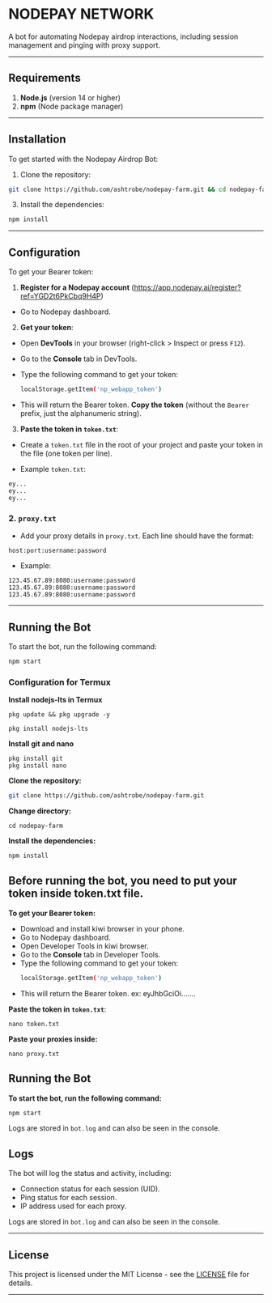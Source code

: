 # NODEPAY NETWORK

A bot for automating Nodepay airdrop interactions, including session management and pinging with proxy support.

---

## Requirements

1. **Node.js** (version 14 or higher)
2. **npm** (Node package manager)

---

## Installation

To get started with the Nodepay Airdrop Bot:

1. Clone the repository:

```bash
git clone https://github.com/ashtrobe/nodepay-farm.git && cd nodepay-farm
```

3. Install the dependencies:

```bash
npm install
```

---

## Configuration

To get your Bearer token:

1. **Register for a Nodepay account** (https://app.nodepay.ai/register?ref=YGD2t6PkCbq9H4P)
- Go to Nodepay dashboard.

2. **Get your token**:

- Open **DevTools** in your browser (right-click > Inspect or press `F12`).

- Go to the **Console** tab in DevTools.

- Type the following command to get your token:
  ```bash
  localStorage.getItem('np_webapp_token') 
  ```

- This will return the Bearer token. **Copy the token** (without the `Bearer` prefix, just the alphanumeric string).

3. **Paste the token in `token.txt`**:
- Create a `token.txt` file in the root of your project and paste your token in the file (one token per line).

- Example `token.txt`:

```text
ey...
ey...
ey...
```

### 2. `proxy.txt`

- Add your proxy details in `proxy.txt`. Each line should have the format:

```text
host:port:username:password
```

- Example:

```text
123.45.67.89:8080:username:password
123.45.67.89:8080:username:password
123.45.67.89:8080:username:password
```

---

## Running the Bot

To start the bot, run the following command:

```bash
npm start
```
### Configuration for Termux

**Install nodejs-lts in Termux**
```
pkg update && pkg upgrade -y
```
```
pkg install nodejs-lts
```
**Install git and nano**
```
pkg install git
pkg install nano
```

**Clone the repository:**

```bash
git clone https://github.com/ashtrobe/nodepay-farm.git
```
**Change directory:**
```
cd nodepay-farm
```
**Install the dependencies:**

```bash
npm install
```
## Before running the bot, you need to put your token inside token.txt file.

**To get your Bearer token:**

- Download and install kiwi browser in your phone.
- Go to Nodepay dashboard.
- Open Developer Tools in kiwi browser.
- Go to the **Console** tab in Developer Tools.
- Type the following command to get your token:
  ```bash
  localStorage.getItem('np_webapp_token')
  ```
- This will return the Bearer token. ex: eyJhbGciOi.......

**Paste the token in `token.txt`**:
```
nano token.txt
```
**Paste your proxies inside:**
```text
nano proxy.txt
```
## Running the Bot

**To start the bot, run the following command:**

```bash
npm start
```
Logs are stored in `bot.log` and can also be seen in the console.

## Logs

The bot will log the status and activity, including:

- Connection status for each session (UID).
- Ping status for each session.
- IP address used for each proxy.

Logs are stored in `bot.log` and can also be seen in the console.


---

## License

This project is licensed under the MIT License - see the [LICENSE](LICENSE) file for details.

---
